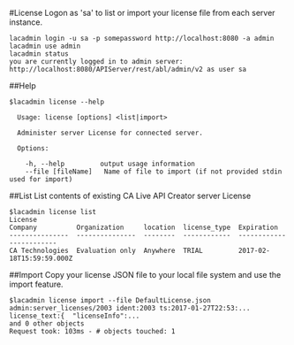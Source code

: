 #License
Logon as 'sa' to list or import your license file from each server instance.
```
lacadmin login -u sa -p somepassword http://localhost:8080 -a admin
lacadmin use admin
lacadmin status
you are currently logged in to admin server: http://localhost:8080/APIServer/rest/abl/admin/v2 as user sa
```
##Help
```
$lacadmin license --help

  Usage: license [options] <list|import>

  Administer server License for connected server.

  Options:

    -h, --help         output usage information
    --file [fileName]   Name of file to import (if not provided stdin used for import)
```
##List
List contents of existing CA Live API Creator server License
```
$lacadmin license list
License                                                                                                           
Company          Organization     location  license_type  Expiration              
---------------  ---------------  --------  ------------  ------------------------
CA Technologies  Evaluation only  Anywhere  TRIAL         2017-02-18T15:59:59.000Z

```
##Import
Copy your license JSON file to your local file system and use the import feature.
```
$lacadmin license import --file DefaultLicense.json 
admin:server_licenses/2003 ident:2003 ts:2017-01-27T22:53:... license_text:{  "licenseInfo":...
and 0 other objects
Request took: 103ms - # objects touched: 1  
```